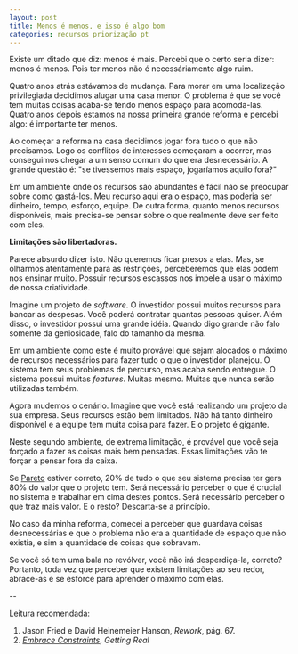 ```yaml
---
layout: post
title: Menos é menos, e isso é algo bom
categories: recursos priorização pt
---
```

Existe um ditado que diz\: menos é mais. Percebi que o certo seria dizer: menos é menos. Pois ter menos não é necessáriamente algo ruim.

Quatro anos atrás estávamos de mudança. Para morar em uma localização privilegiada decidimos alugar uma casa menor. O problema é que se você tem muitas coisas acaba-se tendo menos espaço para acomoda-las. Quatro anos depois estamos na nossa primeira grande reforma e percebi algo: é importante ter menos.

Ao começar a reforma na casa decidimos jogar fora tudo o que não precisamos. Logo os conflitos de interesses começaram a ocorrer, mas conseguimos chegar a um senso comum do que era desnecessário. A grande questão é: "se tivessemos mais espaço, jogaríamos aquilo fora?"

Em um ambiente onde os recursos são abundantes é fácil não se preocupar sobre como gastá-los. Meu recurso aqui era o espaço, mas poderia ser dinheiro, tempo, esforço, equipe. De outra forma, quanto menos recursos disponíveis, mais precisa-se pensar sobre o que realmente deve ser feito com eles.

**Limitações são libertadoras.**

Parece absurdo dizer isto. Não queremos ficar presos a elas. Mas, se olharmos atentamente para as restrições, perceberemos que elas podem nos ensinar muito. Possuir recursos escassos nos impele a usar o máximo de nossa criatividade.

Imagine um projeto de *software*. O investidor possui muitos recursos para bancar as despesas. Você poderá contratar quantas pessoas quiser. Além disso, o investidor possui uma grande idéia. Quando digo grande não falo somente da geniosidade, falo do tamanho da mesma.

Em um ambiente como este é muito provável que sejam alocados o máximo de recursos necessários para fazer tudo o que o investidor planejou. O sistema tem seus problemas de percurso, mas acaba sendo entregue. O sistema possui muitas *features*. Muitas mesmo. Muitas que nunca serão utilizadas também.

Agora mudemos o cenário. Imagine que você está realizando um projeto da sua empresa. Seus recursos estão bem limitados. Não há tanto dinheiro disponível e a equipe tem muita coisa para fazer. E o projeto é gigante.

Neste segundo ambiente, de extrema limitação, é provável que você seja forçado a fazer as coisas mais bem pensadas. Essas limitações vão te forçar a pensar fora da caixa.

Se [Pareto](http://pt.wikipedia.org/wiki/Princípio_de_Pareto) estiver correto, 20% de tudo o que seu sistema precisa ter gera 80% do valor que o projeto tem. Será necessário perceber o que é crucial no sistema e trabalhar em cima destes pontos. Será necessário perceber o que traz mais valor. E o resto? Descarta-se a princípio.

No caso da minha reforma, comecei a perceber que guardava coisas desnecessárias e que o problema não era a quantidade de espaço que não existia, e sim a quantidade de coisas que sobravam.

Se você só tem uma bala no revólver, você não irá desperdiça-la, correto? Portanto, toda vez que perceber que existem limitações ao seu redor, abrace-as e se esforce para aprender o máximo com elas.

\-\-

Leitura recomendada:

1. Jason Fried e David Heinemeier Hanson, *Rework*, pág. 67.
2. [*Embrace Constraints*](http://gettingreal.37signals.com/ch03_Embrace_Constraints.php), *Getting Real*
